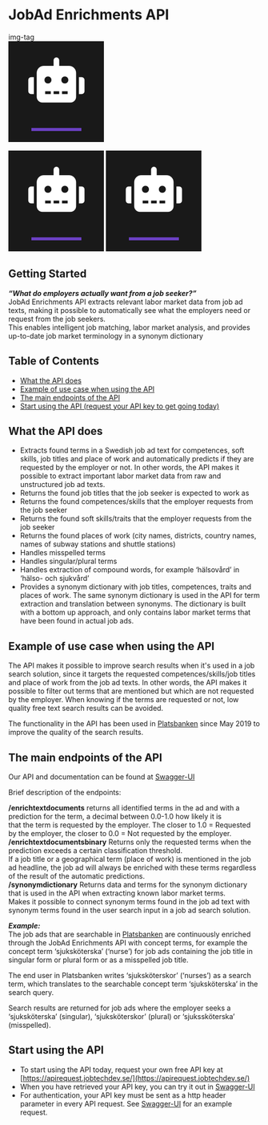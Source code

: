 # JobAd Enrichments API 
 
img-tag  
<img src="jae_terms.png"
     alt="JobAd Enrichments"
     style="max-width: 100%;" /> 
     

![JobAd Enrichments API](img/jae_terms.png)
![JobAd Enrichments API2](jae_terms.png)
 
## Getting Started 
 
***“What do employers actually want from a job seeker?”***  
JobAd Enrichments API extracts relevant labor market data from job ad texts, making it possible to automatically see what the employers need or request from the job seekers.   
This enables intelligent job matching, labor market analysis, and provides up-to-date job market terminology in a synonym dictionary   
  
 
## Table of Contents 
* [What the API does](#What-the-API-does) 
* [Example of use case when using the API](#Example-of-use-case-when-using-the-API) 
* [The main endpoints of the API](#The-main-endpoints-of-the-API) 
* [Start using the API (request your API key to get going today)](#Start-using-the-API) 
  
## What the API does 
 
- Extracts found terms in a Swedish job ad text for competences, soft 
  skills, job titles and place of work and automatically predicts if 
  they are requested by the employer or not.   In other words, the API 
  makes it possible to extract important labor market data from raw and 
  unstructured job ad texts. 
- Returns the found job titles that the job seeker is expected to work 
  as    
- Returns the found competences/skills that the employer requests 
  from the job seeker    
- Returns the found soft skills/traits that the 
  employer requests from the job seeker    
- Returns the found places of    work (city names, districts, country 
  names, names of subway stations    and shuttle stations)       
- Handles misspelled terms        
- Handles singular/plural terms       
- Handles extraction of compound words, for example ‘hälsovård’ in 
  ‘hälso- och sjukvård’ 
- Provides a synonym dictionary with job titles, competences, traits and places of work. The same synonym dictionary is used in the API for term extraction    and translation between synonyms. The dictionary is built with a bottom up approach, and only contains labor market terms that have been found in actual job ads. 
 
## Example of use case when using the API 
 
The API makes it possible to improve search results when it's used in a job search solution, since it targets the requested competences/skills/job titles and place of work from the job ad texts. In other words, the API makes it possible to filter out terms that are mentioned but which are not requested by the employer. When knowing if the terms are requested or not, low quality free text search results can be avoided. 
  
The functionality in the API has been used in [Platsbanken](https://arbetsformedlingen.se/platsbanken/) since May 2019 to improve the quality of the search results.   
   
 
## The main endpoints of the API 
 
Our API and documentation can be found at [Swagger-UI](https://jobad-enrichments-api.jobtechdev.se/)   

Brief description of the endpoints:   
 
**/enrichtextdocuments** 
returns all identified terms in the ad and with a prediction for the term, a decimal between 0.0-1.0 how likely it is   
that the term is requested by the employer. The closer to 1.0 = Requested by the employer, the closer to 0.0 = Not requested by the employer.    
**/enrichtextdocumentsbinary** Returns only the requested terms when the prediction exceeds a certain classification threshold.   
If a job title or a geographical term (place of work) is mentioned in the job ad headline, the job ad will always be enriched with these terms regardless of the result of the automatic predictions.   
**/synonymdictionary** Returns data and terms for the synonym dictionary that is used in the API when extracting known labor market terms.    
Makes it possible to connect synonym terms found in the job ad text with synonym terms found in the user search input in a job ad search solution.   

***Example:***  
The job ads that are searchable in [Platsbanken](https://arbetsformedlingen.se/platsbanken/) are continuously enriched through the JobAd Enrichments API with concept terms, for example the concept term ‘sjuksköterska’ (‘nurse’) for job ads containing the job title in singular form or plural form or as a misspelled job title. 

The end user in Platsbanken writes ‘sjuksköterskor’ (‘nurses’) as a search term, which translates to the searchable concept term ‘sjuksköterska’ in the search query. 

Search results are returned for job ads where the employer seeks a ‘sjuksköterska’ (singular), ‘sjuksköterskor’ (plural) or ‘sjukssköterska’ (misspelled). 
 
## Start using the API
* To start using the API today, request your own free API key at [https://apirequest.jobtechdev.se/](https://apirequest.jobtechdev.se/)  
* When you have retrieved your API key, you can try it out in [Swagger-UI](https://jobad-enrichments-api.jobtechdev.se/)  
* For authentication, your API key must be sent as a http header parameter in every API request. See [Swagger-UI](https://jobad-enrichments-api.jobtechdev.se/) for an example request.
 
